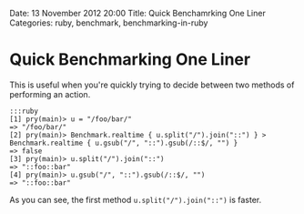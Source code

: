 Date: 13 November 2012 20:00
Title: Quick Benchamrking One Liner
Categories: ruby, benchmark, benchmarking-in-ruby

# Quick Benchmarking One Liner

This is useful when you're quickly trying to decide between two methods of performing an action.

    :::ruby
    [1] pry(main)> u = "/foo/bar/"
    => "/foo/bar/"
    [2] pry(main)> Benchmark.realtime { u.split("/").join("::") } > Benchmark.realtime { u.gsub("/", "::").gsub(/::$/, "") }
    => false
    [3] pry(main)> u.split("/").join("::")
    => "::foo::bar"
    [4] pry(main)> u.gsub("/", "::").gsub(/::$/, "")
    => "::foo::bar"

As you can see, the first method `u.split("/").join("::")` is faster.

